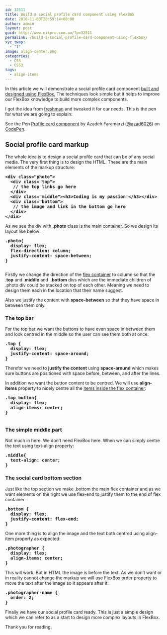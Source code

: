 ```yaml
---
id: 32511
title: Build a social profile card component using FlexBox
date: 2018-11-03T20:59:14+00:00
author: admin
layout: post
guid: http://www.nikpro.com.au/?p=32511
permalink: /build-a-social-profile-card-component-using-flexbox/
xyz_twap:
  - "1"
image: align-center.png
categories:
  - CSS
  - CSS3
tags:
  - align-items
---
```

In this article we will demonstrate a social profile card component [built and designed using FlexBox.](http://www.nikpro.com.au/a-felxbox-dice-as-an-example-of-different-flexbox-properties/) The techniques look simple but it helps to improve our FlexBox knowledge to build more complex components. 

I got the idea from <a href="https://freshman.tech/flexbox/" target="_blank" rel="noreferrer noopener">freshman</a> and tweaked it for our needs. This is the pen for what we are going to explain:

<p class="codepen" data-height="400" data-theme-id="0" data-slug-hash="XyWRVg" data-default-tab="css,result" data-user="azad6026" data-pen-title="Profile card component">
  See the Pen <a href="https://codepen.io/azad6026/pen/XyWRVg/">Profile card component</a> by Azadeh Faramarzi (<a href="https://codepen.io/azad6026">@azad6026</a>) on <a href="https://codepen.io">CodePen</a>.
</p>



## Social profile card markup

The whole idea is to design a social profile card that can be of any social media. The very first thing is to design the HTML. These are the main elements of the markup structure:

<pre class="wp-block-preformatted"><strong>&lt;div class="photo"&gt;
  &lt;div class="top"&gt;
   // the top links go here
  &lt;/div&gt;
  &lt;div class="middle"&gt;&lt;h3&gt;Coding is my passion!&lt;/h3&gt;&lt;/div&gt;
  &lt;div class="bottom"&gt;
   // the image and link in the bottom go here
  &lt;/div&gt;
&lt;/div&gt;</strong></pre>

As we see the div with **.photo** class is the main container. So we design its layout like below:

<pre class="wp-block-preformatted"><strong>.photo{
  display: flex;
  flex-direction: column;
  justify-content: space-between;
}</strong></pre><figure class="wp-block-image">

<img class="wp-image-32513" src="http://www.nikpro.com.aujustify.png" alt="" srcset="http://testgatsby.localjustify.png 512w, http://testgatsby.localjustify-300x163.png 300w" sizes="(max-width: 512px) 100vw, 512px" /> </figure> 

Firstly we change the direction of the [flex container](http://www.nikpro.com.au/create-a-simple-website-layout-using-flexbox/) to column so that the .**top** and .**middle** and  .**bottom** divs which are the immediate children of .photo div could be stacked on top of each other. Meaning we need to design them each in the location that their name suggest.

Also we justify the content with **space-between** so that they have space in between them only.

### The top bar

For the top bar we want the buttons to have even space in between them and look centred in the middle so the user can see them both at once:

<pre class="wp-block-preformatted"><strong>.top {
  display: flex;
  justify-content: space-around;
}</strong></pre>

Therefor we need to **justify the content** using **space-around** which makes sure buttons are positioned with space before, between, and after the lines.

In addition we want the button content to be centred. We will use **align-items** property to nicely centre all the [items inside the flex container](http://www.nikpro.com.au/flexbox-explained-in-a-simple-way-with-examples-part-2/):

<pre class="wp-block-preformatted"><strong>.top button{
  display: flex;
  align-items: center;
}</strong></pre><figure class="wp-block-image">

<img class="wp-image-32514" src="http://www.nikpro.com.aualign5.png" alt="" srcset="http://testgatsby.localalign5.png 687w, http://testgatsby.localalign5-300x104.png 300w" sizes="(max-width: 687px) 100vw, 687px" /> </figure> 

### The simple middle part

Not much in here. We don&#8217;t need FlexBox here. When we can simply centre the text using text-align property:

<pre class="wp-block-preformatted"><strong>.middle{
  text-align: center;
}</strong></pre>

### The social card bottom section

Just like the top section we make .bottom the main flex container and as we want elements on the right we use flex-end to justify them to the end of flex container:

<pre class="wp-block-preformatted"><strong>.bottom {
  display: flex;
  justify-content: flex-end;
}</strong></pre>

One more thing is to align the image and the text both centred using align-item property as expected:

<pre class="wp-block-preformatted"><strong>.photographer {
  display: flex;
  align-items: center;
}</strong></pre>

This will work. But in HTML the image is before the text. As we don&#8217;t want or in reality cannot change the markup we will use FlexBox order property to move the text after the image so it appears after it:

<pre class="wp-block-preformatted"><strong>.photographer-name {
  order: 2;
}</strong></pre>

Finally we have our social profile card ready. This is just a simple design which we can refer to as a start to design more complex layouts in FlexBox.

Thank you for reading.